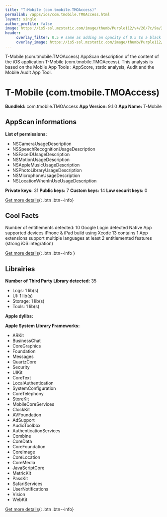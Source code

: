 ```yaml
---
title: "T-Mobile (com.tmobile.TMOAccess)"
permalink: /apps/ios/com.tmobile.TMOAccess.html
layout: single
author_profile: false
image: https://is5-ssl.mzstatic.com/image/thumb/Purple112/v4/26/7c/9a/267c9a34-7706-5f91-c73b-f6fd1beeae69/AppIcon-0-1x_U007emarketing-0-7-0-sRGB-85-220.png/512x512bb.jpg
header: 
     overlay_filter: 0.5 # same as adding an opacity of 0.5 to a black background
     overlay_image: https://is5-ssl.mzstatic.com/image/thumb/Purple112/v4/26/7c/9a/267c9a34-7706-5f91-c73b-f6fd1beeae69/AppIcon-0-1x_U007emarketing-0-7-0-sRGB-85-220.png/512x512bb.jpg
---
```

T-Mobile (com.tmobile.TMOAccess) AppScan description of the content of the iOS application T-Mobile (com.tmobile.TMOAccess). This analysis is based on the Mobile App Tools : AppScore, static analysis, Audit and the Mobile Audit App Tool.

# T-Mobile (com.tmobile.TMOAccess)

**BundleId:** com.tmobile.TMOAccess
**App Version:** 9.1.0
**App Name:** T-Mobile


## AppScan informations 

**List of permissions:** 
- NSCameraUsageDescription
- NSSpeechRecognitionUsageDescription
- NSFaceIDUsageDescription
- NSMotionUsageDescription
- NSAppleMusicUsageDescription
- NSPhotoLibraryUsageDescription
- NSMicrophoneUsageDescription
- NSLocationWhenInUseUsageDescription
  
  
**Private keys:** 31
**Public keys:** 7
**Custom keys:** 14
**Low securit keys:** 0
  
[Get more details](/pricing.html){: .btn .btn--info}

## Cool Facts

Number of entitlements detected: 10
Google Login detected
Native App
supported devices iPhone & iPad
build using Xcode 13
contains 1 App extensions
support multiple languages
at least 2 entitlemented features (strong iOS integration)
  
[Get more details](/pricing.html){: .btn .btn--info }

## Librairies 
**Number of Third Party Library detected:** 35
- Logs: 1 lib(s)
- UI: 1 lib(s)
- Storage: 1 lib(s)
- Tools: 1 lib(s)


**Apple dylibs:**


**Apple System Library Frameworks:**
- ARKit
- BusinessChat
- CoreGraphics
- Foundation
- Messages
- QuartzCore
- Security
- UIKit
- CoreText
- LocalAuthentication
- SystemConfiguration
- CoreTelephony
- StoreKit
- MobileCoreServices
- ClockKit
- AVFoundation
- AdSupport
- AudioToolbox
- AuthenticationServices
- Combine
- CoreData
- CoreFoundation
- CoreImage
- CoreLocation
- CoreMedia
- JavaScriptCore
- MetricKit
- PassKit
- SafariServices
- UserNotifications
- Vision
- WebKit


  
[Get more details](/pricing.html){: .btn .btn--info}

